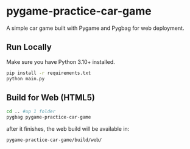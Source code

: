 # pygame-practice-car-game
A simple car game built with Pygame and Pygbag for web deployment.

## Run Locally
Make sure you have Python 3.10+ installed.
```bash
pip install -r requirements.txt
python main.py
```

## Build for Web (HTML5)

```bash
cd .. #up 1 folder
pygbag pygame-practice-car-game
```

after it finishes, the web build will be available in:
```
pygame-practice-car-game/build/web/
```
